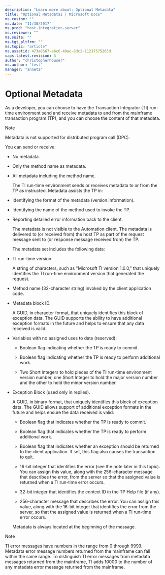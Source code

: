 ```yaml
---
description: "Learn more about: Optional Metadata"
title: "Optional Metadata2 | Microsoft Docs"
ms.custom: ""
ms.date: "11/30/2017"
ms.prod: "host-integration-server"
ms.reviewer: ""
ms.suite: ""
ms.tgt_pltfrm: ""
ms.topic: "article"
ms.assetid: 473a8667-a6c6-49ac-8dc2-11217575265d
caps.latest.revision: 3
author: "christopherhouser"
ms.author: "test"
manager: "anneta"
---
```

# Optional Metadata
As a developer, you can choose to have the Transaction Integrator (TI) run-time environment send and receive metadata to and from the mainframe transaction program (TP), and you can choose the content of that metadata.  
  
> [!NOTE]
>  Metadata is not supported for distributed program call (DPC).  
  
 You can send or receive:  
  
- No metadata.  
  
- Only the method name as metadata.  
  
- All metadata including the method name.  
  
  The TI run-time environment sends or receives metadata to or from the TP as instructed. Metadata assists the TP in:  
  
- Identifying the format of the metadata (version information).  
  
- Identifying the name of the method used to invoke the TP.  
  
- Reporting detailed error information back to the client.  
  
  The metadata is not visible to the Automation client. The metadata is delivered to (or received from) the host TP as part of the request message sent to (or response message received from) the TP.  
  
  The metadata set includes the following data:  
  
- TI run-time version.  
  
   A string of characters, such as "Microsoft TI version 1.0.0," that uniquely identifies the TI run-time environment version that generated the request.  
  
- Method name (32-character string) invoked by the client application code.  
  
- Metadata block ID.  
  
   A GUID, in character format, that uniquely identifies this block of exception data. The GUID supports the ability to have additional exception formats in the future and helps to ensure that any data received is valid.  
  
- Variables with no assigned uses to date (reserved):  
  
  -   Boolean flag indicating whether the TP is ready to commit.  
  
  -   Boolean flag indicating whether the TP is ready to perform additional work.  
  
  -   Two Short Integers to hold pieces of the TI run-time environment version number, one Short Integer to hold the major version number and the other to hold the minor version number.  
  
- Exception Block (used only in replies).  
  
   A GUID, in binary format, that uniquely identifies this block of exception data. The GUID allows support of additional exception formats in the future and helps ensure the data received is valid:  
  
  -   Boolean flag that indicates whether the TP is ready to commit.  
  
  -   Boolean flag that indicates whether the TP is ready to perform additional work.  
  
  -   Boolean flag that indicates whether an exception should be returned to the client application. If set, this flag also causes the transaction to quit.  
  
  -   16-bit integer that identifies the error (see the note later in this topic). You can assign this value, along with the 256-character message that describes the error, from the server so that the assigned value is returned when a TI run-time error occurs.  
  
  -   32-bit integer that identifies the context ID in the TP Help file (if any).  
  
  -   256-character message that describes the error. You can assign this value, along with the 16-bit integer that identifies the error from the server, so that the assigned value is returned when a TI run-time error occurs.  
  
  Metadata is always located at the beginning of the message.  
  
> [!NOTE]
>  TI error messages have numbers in the range from 0 through 9999. Metadata error message numbers returned from the mainframe can fall within the same range. To distinguish TI error messages from metadata messages returned from the mainframe, TI adds 10000 to the number of any metadata error message returned from the mainframe.
